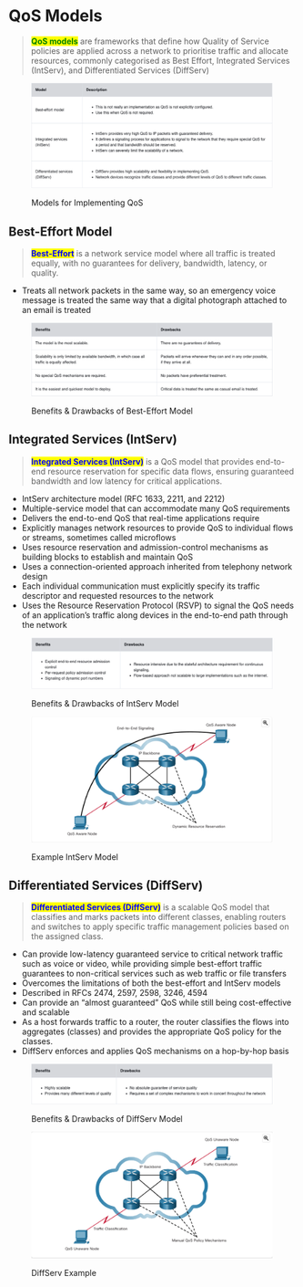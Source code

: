 # QoS Models

> <mark style="color:green;">**QoS models**</mark> are frameworks that define how Quality of Service policies are applied across a network to prioritise traffic and allocate resources, commonly categorised as Best Effort, Integrated Services (IntServ), and Differentiated Services (DiffServ)

<figure><img src="../../.gitbook/assets/Screenshot 2024-11-29 at 13.57.20.png" alt=""><figcaption><p>Models for Implementing QoS</p></figcaption></figure>

## Best-Effort Model

> <mark style="color:blue;">**Best-Effort**</mark> is a network service model where all traffic is treated equally, with no guarantees for delivery, bandwidth, latency, or quality.

* Treats all network packets in the same way, so an emergency voice message is treated the same way that a digital photograph attached to an email is treated

<figure><img src="../../.gitbook/assets/Screenshot 2024-11-29 at 14.02.31.png" alt=""><figcaption><p>Benefits &#x26; Drawbacks of Best-Effort Model</p></figcaption></figure>



## Integrated Services (IntServ)

> <mark style="color:blue;">**Integrated Services (IntServ)**</mark> is a QoS model that provides end-to-end resource reservation for specific data flows, ensuring guaranteed bandwidth and low latency for critical applications.

* IntServ architecture model (RFC 1633, 2211, and 2212)
* Multiple-service model that can accommodate many QoS requirements
* Delivers the end-to-end QoS that real-time applications require
* Explicitly manages network resources to provide QoS to individual flows or streams, sometimes called microflows
* Uses resource reservation and admission-control mechanisms as building blocks to establish and maintain QoS
* Uses a connection-oriented approach inherited from telephony network design
* Each individual communication must explicitly specify its traffic descriptor and requested resources to the network
* Uses the Resource Reservation Protocol (RSVP) to signal the QoS needs of an application’s traffic along devices in the end-to-end path through the network

<figure><img src="../../.gitbook/assets/Screenshot 2024-11-29 at 14.08.28.png" alt=""><figcaption><p>Benefits &#x26; Drawbacks of IntServ Model</p></figcaption></figure>

<figure><img src="../../.gitbook/assets/Screenshot 2024-11-29 at 14.06.13.png" alt=""><figcaption><p>Example IntServ Model</p></figcaption></figure>



## Differentiated Services (DiffServ)

> <mark style="color:blue;">**Differentiated Services (DiffServ)**</mark> is a scalable QoS model that classifies and marks packets into different classes, enabling routers and switches to apply specific traffic management policies based on the assigned class.

* Can provide low-latency guaranteed service to critical network traffic such as voice or video, while providing simple best-effort traffic guarantees to non-critical services such as web traffic or file transfers
* Overcomes the limitations of both the best-effort and IntServ models
* Described in RFCs 2474, 2597, 2598, 3246, 4594
* Can provide an “almost guaranteed” QoS while still being cost-effective and scalable
* As a host forwards traffic to a router, the router classifies the flows into aggregates (classes) and provides the appropriate QoS policy for the classes.
* DiffServ enforces and applies QoS mechanisms on a hop-by-hop basis

<figure><img src="../../.gitbook/assets/Screenshot 2024-11-29 at 16.12.29.png" alt=""><figcaption><p>Benefits &#x26; Drawbacks of DiffServ Model</p></figcaption></figure>

<figure><img src="../../.gitbook/assets/Screenshot 2024-11-29 at 16.09.20.png" alt=""><figcaption><p>DiffServ Example</p></figcaption></figure>

